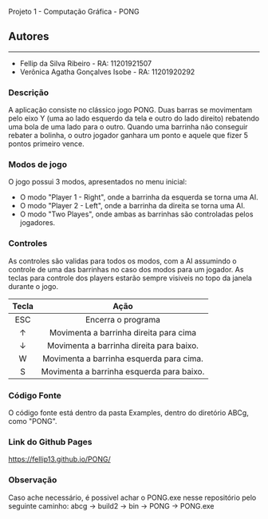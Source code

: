 Projeto 1 - Computação Gráfica - PONG
## Autores
------
- Fellip da Silva Ribeiro - RA: 11201921507
- Verônica Agatha Gonçalves Isobe - RA: 11201920292

### Descrição
A aplicação consiste no clássico jogo PONG. Duas barras se movimentam pelo eixo Y (uma ao lado esquerdo da tela e outro do lado direito) rebatendo uma bola de uma lado para o outro. Quando uma barrinha não conseguir rebater a bolinha, o outro jogador ganhara um ponto e aquele que fizer 5 pontos primeiro vence.

### Modos de jogo
O jogo possui 3 modos, apresentados no menu inicial:
- O modo "Player 1 - Right", onde a barrinha da esquerda se torna uma AI. 
- O modo "Player 2 - Left", onde a barrinha da direita se torna uma AI. 
- O modo "Two Playes", onde ambas as barrinhas são controladas pelos jogadores.

### Controles
As controles são validas para todos os modos, com a AI assumindo o controle de uma das barrinhas no caso dos modos para um jogador.
As teclas para controle dos players estarão sempre visiveis no topo da janela durante o jogo.

Tecla | Ação
:------: | :------:
ESC    | Encerra o programa
↑      | Movimenta a barrinha direita para cima
↓      | Movimenta a barrinha direita para baixo.
W      | Movimenta a barrinha esquerda para cima.
S      | Movimenta a barrinha esquerda para baixo.

### Código Fonte
O código fonte está dentro da pasta Examples, dentro do diretório ABCg, como "PONG".

### Link do Github Pages
https://fellip13.github.io/PONG/

### Observação
Caso ache necessário, é possivel achar o PONG.exe nesse repositório pelo seguinte caminho: abcg → build2 → bin → PONG → PONG.exe
